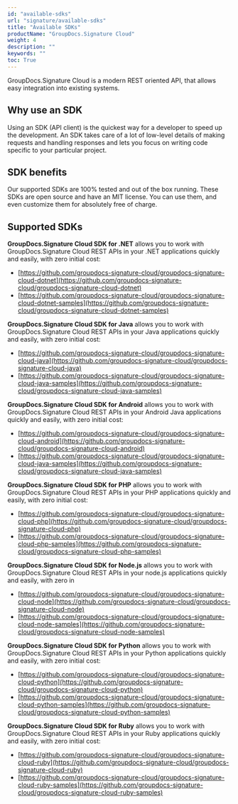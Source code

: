 ```yaml
---
id: "available-sdks"
url: "signature/available-sdks"
title: "Available SDKs"
productName: "GroupDocs.Signature Cloud"
weight: 4
description: ""
keywords: ""
toc: True
---
```


GroupDocs.Signature Cloud is a modern REST oriented API, that allows easy integration into existing systems.

## Why use an SDK

Using an SDK (API client) is the quickest way for a developer to speed up the development. An SDK takes care of a lot of low-level details of making requests and handling responses and lets you focus on writing code specific to your particular project.

## SDK benefits

Our supported SDKs are 100% tested and out of the box running. These SDKs are open source and have an MIT license. You can use them, and even customize them for absolutely free of charge.

## Supported SDKs

**GroupDocs.Signature Cloud SDK for .NET** allows you to work with GroupDocs.Signature Cloud REST APIs in your .NET applications quickly and easily, with zero initial cost:

* [https://github.com/groupdocs-signature-cloud/groupdocs-signature-cloud-dotnet](https://github.com/groupdocs-signature-cloud/groupdocs-signature-cloud-dotnet)
* [https://github.com/groupdocs-signature-cloud/groupdocs-signature-cloud-dotnet-samples](https://github.com/groupdocs-signature-cloud/groupdocs-signature-cloud-dotnet-samples)

**GroupDocs.Signature Cloud SDK for Java** allows you to work with GroupDocs.Signature Cloud REST APIs in your Java applications quickly and easily, with zero initial cost:

* [https://github.com/groupdocs-signature-cloud/groupdocs-signature-cloud-java](https://github.com/groupdocs-signature-cloud/groupdocs-signature-cloud-java)
* [https://github.com/groupdocs-signature-cloud/groupdocs-signature-cloud-java-samples](https://github.com/groupdocs-signature-cloud/groupdocs-signature-cloud-java-samples)

**GroupDocs.Signature Cloud SDK for Android** allows you to work with GroupDocs.Signature Cloud REST APIs in your Android Java applications quickly and easily, with zero initial cost:

* [https://github.com/groupdocs-signature-cloud/groupdocs-signature-cloud-android](https://github.com/groupdocs-signature-cloud/groupdocs-signature-cloud-android)
* [https://github.com/groupdocs-signature-cloud/groupdocs-signature-cloud-java-samples](https://github.com/groupdocs-signature-cloud/groupdocs-signature-cloud-java-samples)

**GroupDocs.Signature Cloud SDK for PHP** allows you to work with GroupDocs.Signature Cloud REST APIs in your PHP applications quickly and easily, with zero initial cost:

* [https://github.com/groupdocs-signature-cloud/groupdocs-signature-cloud-php](https://github.com/groupdocs-signature-cloud/groupdocs-signature-cloud-php)
* [https://github.com/groupdocs-signature-cloud/groupdocs-signature-cloud-php-samples](https://github.com/groupdocs-signature-cloud/groupdocs-signature-cloud-php-samples)

**GroupDocs.Signature Cloud SDK for Node.js** allows you to work with GroupDocs.Signature Cloud REST APIs in your node.js applications quickly and easily, with zero in

* [https://github.com/groupdocs-signature-cloud/groupdocs-signature-cloud-node](https://github.com/groupdocs-signature-cloud/groupdocs-signature-cloud-node)
* [https://github.com/groupdocs-signature-cloud/groupdocs-signature-cloud-node-samples](https://github.com/groupdocs-signature-cloud/groupdocs-signature-cloud-node-samples)

**GroupDocs.Signature Cloud SDK for Python** allows you to work with GroupDocs.Signature Cloud REST APIs in your Python applications quickly and easily, with zero initial cost:

* [https://github.com/groupdocs-signature-cloud/groupdocs-signature-cloud-python](https://github.com/groupdocs-signature-cloud/groupdocs-signature-cloud-python)
* [https://github.com/groupdocs-signature-cloud/groupdocs-signature-cloud-python-samples](https://github.com/groupdocs-signature-cloud/groupdocs-signature-cloud-python-samples)

**GroupDocs.Signature Cloud SDK for Ruby** allows you to work with GroupDocs.Signature Cloud REST APIs in your Ruby applications quickly and easily, with zero initial cost:

* [https://github.com/groupdocs-signature-cloud/groupdocs-signature-cloud-ruby](https://github.com/groupdocs-signature-cloud/groupdocs-signature-cloud-ruby)
* [https://github.com/groupdocs-signature-cloud/groupdocs-signature-cloud-ruby-samples](https://github.com/groupdocs-signature-cloud/groupdocs-signature-cloud-ruby-samples)
